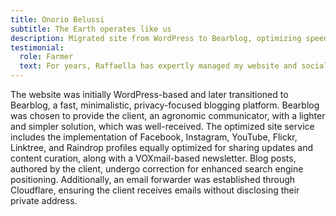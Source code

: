 ```yaml
---
title: Onorio Belussi
subtitle: The Earth operates like us
description: Migrated site from WordPress to Bearblog, optimizing speed, adding social profiles, and implementing content curation for a comprehensive digital presence.
testimonial:
  role: Farmer
  text: For years, Raffaella has expertly managed my website and social profiles, amplifying the reach of my agricultural insights—vital for my roles as a farmer and communicator.
---
```

The website was initially WordPress-based and later transitioned to Bearblog, a fast, minimalistic, privacy-focused blogging platform. Bearblog was chosen to provide the client, an agronomic communicator, with a lighter and simpler solution, which was well-received. The optimized site service includes the implementation of Facebook, Instagram, YouTube, Flickr, Linktree, and Raindrop profiles equally optimized for sharing updates and content curation, along with a VOXmail-based newsletter. Blog posts, authored by the client, undergo correction for enhanced search engine positioning. Additionally, an email forwarder was established through Cloudflare, ensuring the client receives emails without disclosing their private address.
